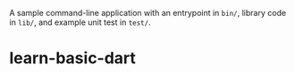 A sample command-line application with an entrypoint in `bin/`, library code
in `lib/`, and example unit test in `test/`.
# learn-basic-dart

